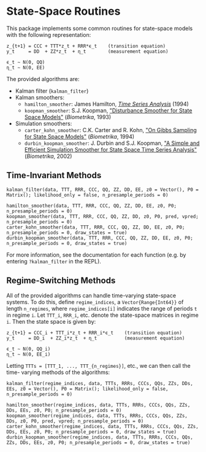 # State-Space Routines

This package implements some common routines for state-space models with the
following representation:

```
z_{t+1} = CCC + TTT*z_t + RRR*ϵ_t    (transition equation)
y_t     = DD  + ZZ*z_t  + η_t        (measurement equation)

ϵ_t ∼ N(0, QQ)
η_t ∼ N(0, EE)
```

The provided algorithms are:

- Kalman filter (`kalman_filter`)
- Kalman smoothers:
  + `hamilton_smoother`: James Hamilton, [_Time Series Analysis_](https://www.amazon.com/Time-Analysis-James-Douglas-Hamilton/dp/0691042896) (1994)
  + `koopman_smoother`: S.J. Koopman, ["Disturbance Smoother for State Space Models"](https://www.jstor.org/stable/2336762) (_Biometrika_, 1993)
- Simulation smoothers:
  + `carter_kohn_smoother`: C.K. Carter and R. Kohn, ["On Gibbs Sampling for State Space Models"](https://www.jstor.org/stable/2337125) (_Biometrika_, 1994)
  + `durbin_koopman_smoother`: J. Durbin and S.J. Koopman, ["A Simple and Efficient Simulation Smoother for State Space Time Series Analysis"](https://www.jstor.org/stable/4140605) (_Biometrika_, 2002)


## Time-Invariant Methods

```
kalman_filter(data, TTT, RRR, CCC, QQ, ZZ, DD, EE, z0 = Vector(), P0 = Matrix(); likelihood_only = false, n_presample_periods = 0)

hamilton_smoother(data, TTT, RRR, CCC, QQ, ZZ, DD, EE, z0, P0; n_presample_periods = 0)
koopman_smoother(data, TTT, RRR, CCC, QQ, ZZ, DD, z0, P0, pred, vpred; n_presample_periods = 0)
carter_kohn_smoother(data, TTT, RRR, CCC, QQ, ZZ, DD, EE, z0, P0; n_presample_periods = 0, draw_states = true)
durbin_koopman_smoother(data, TTT, RRR, CCC, QQ, ZZ, DD, EE, z0, P0; n_presample_periods = 0, draw_states = true)
```

For more information, see the documentation for each function (e.g. by entering
`?kalman_filter` in the REPL).


## Regime-Switching Methods

All of the provided algorithms can handle time-varying state-space systems. To
do this, define `regime_indices`, a `Vector{Range{Int64}}` of length
`n_regimes`, where `regime_indices[i]` indicates the range of periods `t` in
regime `i`. Let `TTT_i`, `RRR_i`, etc. denote the state-space matrices in regime
`i`. Then the state space is given by:

```
z_{t+1} = CCC_i + TTT_i*z_t + RRR_i*ϵ_t    (transition equation)
y_t     = DD_i  + ZZ_i*z_t  + η_t          (measurement equation)

ϵ_t ∼ N(0, QQ_i)
η_t ∼ N(0, EE_i)
```

Letting `TTTs = [TTT_1, ..., TTT_{n_regimes}]`, etc., we can then call the time-
varying methods of the algorithms:

```
kalman_filter(regime_indices, data, TTTs, RRRs, CCCs, QQs, ZZs, DDs, EEs, z0 = Vector(), P0 = Matrix(); likelihood_only = false, n_presample_periods = 0)

hamilton_smoother(regime_indices, data, TTTs, RRRs, CCCs, QQs, ZZs, DDs, EEs, z0, P0; n_presample_periods = 0)
koopman_smoother(regime_indices, data, TTTs, RRRs, CCCs, QQs, ZZs, DDs, z0, P0, pred, vpred; n_presample_periods = 0)
carter_kohn_smoother(regime_indices, data, TTTs, RRRs, CCCs, QQs, ZZs, DDs, EEs, z0, P0; n_presample_periods = 0, draw_states = true)
durbin_koopman_smoother(regime_indices, data, TTTs, RRRs, CCCs, QQs, ZZs, DDs, EEs, z0, P0; n_presample_periods = 0, draw_states = true)
```